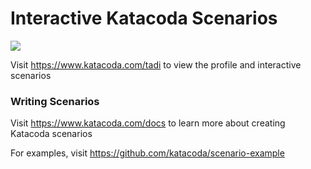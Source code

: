 # Interactive Katacoda Scenarios

[![](http://shields.katacoda.com/katacoda/tadi/count.svg)](https://www.katacoda.com/tadi "Get your profile on Katacoda.com")

Visit https://www.katacoda.com/tadi to view the profile and interactive scenarios

### Writing Scenarios
Visit https://www.katacoda.com/docs to learn more about creating Katacoda scenarios

For examples, visit https://github.com/katacoda/scenario-example
